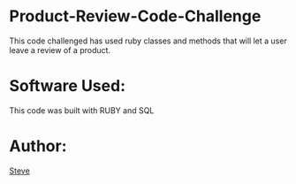 # Product-Review-Code-Challenge

This code challenged has used ruby classes and methods that will let a user leave a review of a product.

# Software Used:

This code was built with RUBY and SQL

# Author:

[Steve](https://github.com/NoobStevie)
